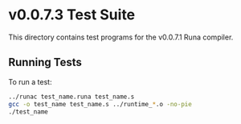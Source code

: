 # v0.0.7.3 Test Suite

This directory contains test programs for the v0.0.7.1 Runa compiler.

## Running Tests

To run a test:
```bash
../runac test_name.runa test_name.s
gcc -o test_name test_name.s ../runtime_*.o -no-pie
./test_name
```
